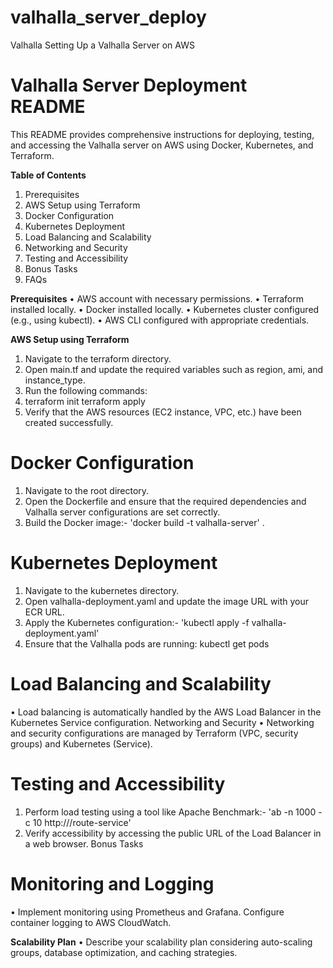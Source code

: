 # valhalla_server_deploy
Valhalla
Setting Up a Valhalla Server on AWS

# Valhalla Server Deployment README
This README provides comprehensive instructions for deploying, testing, and accessing the Valhalla server on AWS using Docker, Kubernetes, and Terraform.

**Table of Contents**
1.	Prerequisites
2.	AWS Setup using Terraform
3.	Docker Configuration
4.	Kubernetes Deployment
5.	Load Balancing and Scalability
6.	Networking and Security
7.	Testing and Accessibility
8.	Bonus Tasks
9.	FAQs
    
**Prerequisites**
•	AWS account with necessary permissions.
•	Terraform installed locally.
•	Docker installed locally.
•	Kubernetes cluster configured (e.g., using kubectl).
•	AWS CLI configured with appropriate credentials.

**AWS Setup using Terraform**
1.	Navigate to the terraform directory.
2.	Open main.tf and update the required variables such as region, ami, and instance_type.
3.	Run the following commands:
4.	terraform init
terraform apply
5.	Verify that the AWS resources (EC2 instance, VPC, etc.) have been created successfully.
   
# Docker Configuration
1.	Navigate to the root directory.
2.	Open the Dockerfile and ensure that the required dependencies and Valhalla server configurations are set correctly.
3.	Build the Docker image:-
'docker build -t valhalla-server' .

# Kubernetes Deployment
1.	Navigate to the kubernetes directory.
2.	Open valhalla-deployment.yaml and update the image URL with your ECR URL.
3.	Apply the Kubernetes configuration:-
'kubectl apply -f valhalla-deployment.yaml'
4.	Ensure that the Valhalla pods are running:
kubectl get pods

# Load Balancing and Scalability
•	Load balancing is automatically handled by the AWS Load Balancer in the Kubernetes Service configuration.
Networking and Security
•	Networking and security configurations are managed by Terraform (VPC, security groups) and Kubernetes (Service).

# Testing and Accessibility
1.	Perform load testing using a tool like Apache Benchmark:-
'ab -n 1000 -c 10 http://<LoadBalancer-Public-DNS>/route-service'
2.	Verify accessibility by accessing the public URL of the Load Balancer in a web browser.
Bonus Tasks

# Monitoring and Logging
•	Implement monitoring using Prometheus and Grafana. Configure container logging to AWS CloudWatch.

**Scalability Plan**
•	Describe your scalability plan considering auto-scaling groups, database optimization, and caching strategies.

